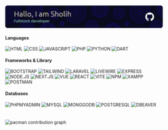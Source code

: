 ![Header](./github-header-banner.png)

#### Languages

![HTML](https://img.shields.io/badge/HTML5-E34F26?style=for-the-badge&logo=html5&logoColor=white) ![CSS](https://img.shields.io/badge/CSS4-1572B6?style=for-the-badge&logo=css3&logoColor=white) ![JAVASCRIPT](https://img.shields.io/badge/JavaScript-323330?style=for-the-badge&logo=javascript&logoColor=F7DF1E) ![PHP](https://img.shields.io/badge/PHP-777BB4?style=for-the-badge&logo=php&logoColor=white) ![PYTHON](https://img.shields.io/badge/Python-FFD43B?style=for-the-badge&logo=python&logoColor=blue) ![DART](https://img.shields.io/badge/Dart-0175C2?style=for-the-badge&logo=dart&logoColor=white)

#### Frameworks & Library

![BOOTSTRAP](https://img.shields.io/badge/Bootstrap-563D7C?style=for-the-badge&logo=bootstrap&logoColor=white) ![TAILWIND](https://img.shields.io/badge/Tailwind_CSS-38B2AC?style=for-the-badge&logo=tailwind-css&logoColor=white) ![LARAVEL](https://img.shields.io/badge/Laravel-FF2D20?style=for-the-badge&logo=laravel&logoColor=whites) ![LIVEWIRE](https://img.shields.io/badge/livewire-4e56a6?style=for-the-badge&logo=livewire&logoColor=white) ![EXPRESS](https://img.shields.io/badge/Express%20js-000000?style=for-the-badge&logo=express&logoColor=white) ![NODE.JS](https://img.shields.io/badge/Node%20js-339933?style=for-the-badge&logo=nodedotjs&logoColor=white) ![NEXT.JS](https://img.shields.io/badge/next%20js-000000?style=for-the-badge&logo=nextdotjs&logoColor=white) ![VUE](https://img.shields.io/badge/Vue%20js-35495E?style=for-the-badge&logo=vuedotjs&logoColor=4FC08D) ![REACT](https://img.shields.io/badge/React-20232A?style=for-the-badge&logo=react&logoColor=61DAFB) ![VITE](https://img.shields.io/badge/Vite-B73BFE?style=for-the-badge&logo=vite&logoColor=FFD62E) ![NPM](https://img.shields.io/badge/npm-CB3837?style=for-the-badge&logo=npm&logoColor=white) ![XAMPP](https://img.shields.io/badge/Xampp-F37623?style=for-the-badge&logo=xampp&logoColor=white) ![POSTMAN](https://img.shields.io/badge/Postman-FF6C37?style=for-the-badge&logo=Postman&logoColor=white)

#### Databases

![PHPMYADMIN](https://img.shields.io/badge/phpmyadmin-6C78AF?style=for-the-badge&logo=phpmyadmin&logoColor=white) ![MYSQL](https://img.shields.io/badge/MySQL-005C84?style=for-the-badge&logo=mysql&logoColor=white) ![MONGGODB](https://img.shields.io/badge/MongoDB-4EA94B?style=for-the-badge&logo=mongodb&logoColor=white) ![POSTGRESQL](https://img.shields.io/badge/PostgreSQL-316192?style=for-the-badge&logo=postgresql&logoColor=white) ![DBEAVER](https://img.shields.io/badge/dbeaver-382923?style=for-the-badge&logo=dbeaver&logoColor=white)

<!-- <div align="center">
  <img src="https://img.shields.io/static/v1?message=LinkedIn&logo=linkedin&label=&color=0077B5&logoColor=white&labelColor=&style=for-the-badge" height="25" alt="linkedin logo"  />
  <img src="https://img.shields.io/static/v1?message=Twitter&logo=twitter&label=&color=1DA1F2&logoColor=white&labelColor=&style=for-the-badge" height="25" alt="twitter logo"  />
  <img src="https://img.shields.io/static/v1?message=Discord&logo=discord&label=&color=7289DA&logoColor=white&labelColor=&style=for-the-badge" height="25" alt="discord logo"  />
  <img src="https://img.shields.io/static/v1?message=Twitch&logo=twitch&label=&color=9146FF&logoColor=white&labelColor=&style=for-the-badge" height="25" alt="twitch logo"  />
  <img src="https://img.shields.io/static/v1?message=dev.to&logo=dev.to&label=&color=0A0A0A&logoColor=white&labelColor=&style=for-the-badge" height="25" alt="devto logo"  />
</div> -->

#

<picture>
  <source media="(prefers-color-scheme: dark)" srcset="https://raw.githubusercontent.com/maurodesouza/maurodesouza/output/pacman-contribution-graph-dark.svg">
  <source media="(prefers-color-scheme: light)" srcset="https://raw.githubusercontent.com/maurodesouza/maurodesouza/output/pacman-contribution-graph.svg">
  <img alt="pacman contribution graph" src="https://raw.githubusercontent.com/maurodesouza/maurodesouza/output/pacman-contribution-graph.svg">
</picture>
